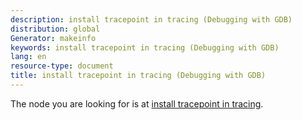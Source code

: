 ```yaml
---
description: install tracepoint in tracing (Debugging with GDB)
distribution: global
Generator: makeinfo
keywords: install tracepoint in tracing (Debugging with GDB)
lang: en
resource-type: document
title: install tracepoint in tracing (Debugging with GDB)
---
```

The node you are looking for is at [install tracepoint in tracing](General-Query-Packets.html#install-tracepoint-in-tracing).
